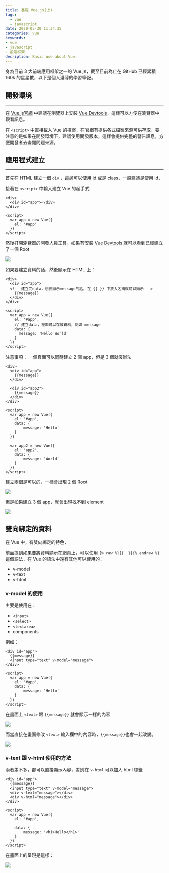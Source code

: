 ```yaml
---
title: 基礎 Vue.js(上)
tags:
  - vue
  - javascript
date: 2020-03-30 11:34:35
categories: vue
keywords: 
- vue
- javascript
- 前端框架
decription: Basic use about Vue.
---
```


身為目前 3 大前端應用框架之一的 Vue.js，截至目前為止在 GitHub 已經累積 160k 的星星數，以下是個人淺薄的學習筆記。
<!--more-->

## 開發環境
---

在 [Vue.js官網](https://cn.vuejs.org/v2/guide/installation.html) 中建議在瀏覽器上安裝 [Vue Devtools](https://github.com/vuejs/vue-devtools#vue-devtools)，這樣可以方便在瀏覽器中觀看訊息。

在 `<script>` 中直接載入 Vue 的檔案，在官網有提供各式檔案來源可供存取，要注意的是如果在開發環境下，建議使用開發版本，這樣會提供完整的警告訊息，方便開發者去查閱問題來源。

## 應用程式建立
---

首先在 HTML 建立一個 `div` ，這邊可以使用 id 或是 class，一般建議是使用 id，

接著在 `<script>` 中輸入建立 Vue 的起手式

```
<div>
  <div id="app"></div>
</div>
    
<script>
  var app = new Vue({
    el: '#app'
  })
</script>
```

然後打開瀏覽器的開發人員工具，如果有安裝  [Vue Devtools](https://github.com/vuejs/vue-devtools#vue-devtools) 就可以看到已經建立了一個 Root

![](https://i.imgur.com/01jwjmg.png)

如果要建立資料的話，然後顯示在 HTML 上：

```
<div>
  <div id="app">
  <!-- 建立完data，想要顯示message的話，在 {{ }} 中放入名稱就可以顯示 -->
    {{message}} 
  </div>
</div>
    
<script>
  var app = new Vue({
    el: '#app',
    // 建立data，裡面可以存放資料，例如 message
    data: {
      message: 'Hello World'
    }
  })
</script>
```

注意事項： 一個頁面可以同時建立 2 個 app，但是 3 個就沒辦法

```
<div>
  <div id="app">
    {{message}} 
  </div>
    
  <div id="app2">
    {{message}} 
  </div>
</div>
    
<script>
  var app = new Vue({
    el: '#app',
    data: {
    	message: 'Hello'
    }
  })
    
  var app2 = new Vue({
    el: 'app2',
    data: {
    	message: 'World'
    }
  })
</script>
```

建立兩個是可以的，一樣會出現 2 個 Root

![](https://i.imgur.com/BYN501c.png)

但是如果建立 3 個 app，就會出現找不到 element

![](https://i.imgur.com/eyWxDkg.png)

## 雙向綁定的資料

在 Vue 中，有雙向綁定的特色，

前面提到如果要將資料顯示在網頁上，可以使用 `{% raw %}{{  }}{% endraw %}` 這個語法，在 Vue 的語法中還有其他可以使用的：

- v-model
- v-text
- v-html

### v-model 的使用

主要是使用在：

- `<input>`
- `<select>`
- `<textarea>`
- components

例如：

```
<div id="app">
  {{message}}
  <input type="text" v-model="message">
</div>
    
<script>
  var app = new Vue({
    el: '#app',
    data: {
    	message: 'Hello'
    }
  })
</script>
```

在畫面上 `<text>` 跟 `{{message}}` 就會顯示一樣的內容

![](https://i.imgur.com/bwOOIxu.png)

而當直接在畫面修改 `<text>` 輸入欄中的內容時，`{{message}}`也會一起改變。

![](https://i.imgur.com/NvbXPV9.png)

### v-text 跟 v-html 使用的方法

兩者差不多，都可以直接顯示內容，差別在 `v-html` 可以加入 html 標籤

```
<div id="app">
  {{message}}
  <input type="text" v-model="message">
  <div v-text="message"></div>
  <div v-html="message"></div>
</div>
    
<script>
  var app = new Vue({
    el: '#app',
    
    data: {
    	message: '<h1>Hello</h1>'
    }
  })
</script>
```

在畫面上的呈現是這樣：

![](https://i.imgur.com/Rhr0U3R.png)